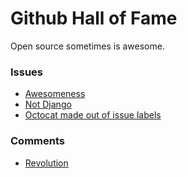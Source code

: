 # Github Hall of Fame

Open source sometimes is awesome.

### Issues

- [Awesomeness](https://github.com/rails/rails/issues/16731)
- [Not Django](https://github.com/rails/rails/issues/1)
- [Octocat made out of issue labels](https://github.com/IonicaBizau/test/issues/18)

### Comments

- [Revolution](https://github.com/fre5h/DoctrineEnumBundle/pull/12#issuecomment-33023169)
